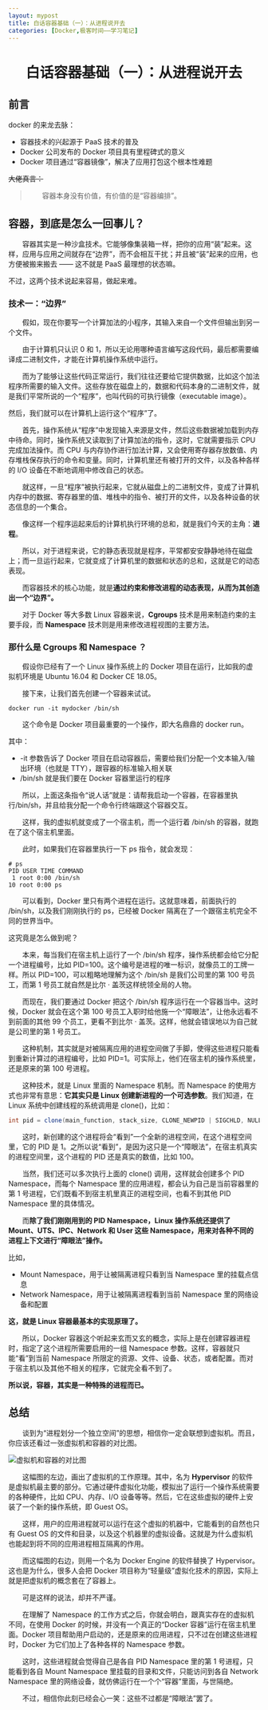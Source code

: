 ```yaml
---
layout: mypost
title: 白话容器基础（一）：从进程说开去
categories: [Docker,极客时间——学习笔记]
---
```


# <center>白话容器基础（一）：从进程说开去 </center>
## 前言
docker 的来龙去脉：
<ul>
    <li>容器技术的兴起源于 PaaS 技术的普及</li>
    <li>Docker 公司发布的 Docker 项目具有里程碑式的意义</li>
    <li>Docker 项目通过“容器镜像”，解决了应用打包这个根本性难题</li>
</ul>

~~大佬真言：~~
<blockquote>
&emsp;&emsp;容器本身没有价值，有价值的是“容器编排”。
</blockquote>

## 容器，到底是怎么一回事儿？
&emsp;&emsp;容器其实是一种沙盒技术。它能够像集装箱一样，把你的应用“装”起来。这样，应用与应用之间就存在“边界”，而不会相互干扰；并且被“装”起来的应用，也方便被搬来搬去 —— 这不就是 PaaS 最理想的状态嘛。

不过，这两个技术说起来容易，做起来难。

### 技术一：“边界”
&emsp;&emsp;假如，现在你要写一个计算加法的小程序，其输入来自一个文件但输出到另一个文件。

&emsp;&emsp;由于计算机只认识 0 和 1，所以无论用哪种语言编写这段代码，最后都需要编译成二进制文件，才能在计算机操作系统中运行。

&emsp;&emsp;而为了能够让这些代码正常运行，我们往往还要给它提供数据，比如这个加法程序所需要的输入文件。这些存放在磁盘上的，数据和代码本身的二进制文件，就是我们平常所说的一个“程序”，也叫代码的可执行镜像（executable image）。

然后，我们就可以在计算机上运行这个“程序”了。
 
&emsp;&emsp;首先，操作系统从“程序”中发现输入来源是文件，然后这些数据被加载到内存中待命。同时，操作系统又读取到了计算加法的指令，这时，它就需要指示 CPU 完成加法操作。而 CPU 与内存协作进行加法计算，又会使用寄存器存放数值、内存堆栈保存执行的命令和变量。同时，计算机里还有被打开的文件，以及各种各样的 I/O 设备在不断地调用中修改自己的状态。

&emsp;&emsp;就这样，一旦“程序”被执行起来，它就从磁盘上的二进制文件，变成了计算机内存中的数据、寄存器里的值、堆栈中的指令、被打开的文件，以及各种设备的状态信息的一个集合。

&emsp;&emsp;像这样一个程序运起来后的计算机执行环境的总和，就是我们今天的主角：**进程**。

&emsp;&emsp;所以，对于进程来说，它的静态表现就是程序，平常都安安静静地待在磁盘上；而一旦运行起来，它就变成了计算机里的数据和状态的总和，这就是它的动态表现。

&emsp;&emsp;而容器技术的核心功能，就是**通过约束和修改进程的动态表现，从而为其创造出一个“边界”。**

&emsp;&emsp;对于 Docker 等大多数 Linux 容器来说，**Cgroups** 技术是用来制造约束的主要手段，而 **Namespace** 技术则是用来修改进程视图的主要方法。

### 那什么是 Cgroups 和 Namespace ？

&emsp;&emsp;假设你已经有了一个 Linux 操作系统上的 Docker 项目在运行，比如我的虚拟机环境是 Ubuntu 16.04 和 Docker CE 18.05。

&emsp;&emsp;接下来，让我们首先创建一个容器来试试。

```
docker run -it mydocker /bin/sh
```

&emsp;&emsp;这个命令是 Docker 项目最重要的一个操作，即大名鼎鼎的 docker run。

其中：
<ul>
    <li>-it 参数告诉了 Docker 项目在启动容器后，需要给我们分配一个文本输入/输出环境（也就是 TTY），跟容器的标准输入相关联
    </li>
    <li>
    /bin/sh 就是我们要在 Docker 容器里运行的程序
    </li>
</ul>

&emsp;&emsp;所以，上面这条指令“说人话”就是：请帮我启动一个容器，在容器里执行/bin/sh，并且给我分配一个命令行终端跟这个容器交互。

&emsp;&emsp;这样，我的虚拟机就变成了一个宿主机，而一个运行着 /bin/sh 的容器，就跑在了这个宿主机里面。

&emsp;&emsp;此时，如果我们在容器里执行一下 ps 指令，就会发现：

```
# ps
PID USER TIME COMMAND
 1 root 0:00 /bin/sh
10 root 0:00 ps
```

&emsp;&emsp;可以看到，Docker 里只有两个进程在运行。这就意味着，前面执行的 /bin/sh，以及我们刚刚执行的 ps，已经被 Docker 隔离在了一个跟宿主机完全不同的世界当中。

这究竟是怎么做到呢？

&emsp;&emsp;本来，每当我们在宿主机上运行了一个 /bin/sh 程序，操作系统都会给它分配一个进程编号，比如 PID=100。这个编号是进程的唯一标识，就像员工的工牌一样。所以 PID=100，可以粗略地理解为这个 /bin/sh 是我们公司里的第 100 号员工，而第 1 号员工就自然是比尔 · 盖茨这样统领全局的人物。

&emsp;&emsp;而现在，我们要通过 Docker 把这个 /bin/sh 程序运行在一个容器当中。这时候，Docker 就会在这个第 100 号员工入职时给他施一个“障眼法”，让他永远看不到前面的其他 99 个员工，更看不到比尔 · 盖茨。这样，他就会错误地以为自己就是公司里的第 1 号员工。

&emsp;&emsp;这种机制，其实就是对被隔离应用的进程空间做了手脚，使得这些进程只能看到重新计算过的进程编号，比如 PID=1。可实际上，他们在宿主机的操作系统里，还是原来的第 100 号进程。

&emsp;&emsp;这种技术，就是 Linux 里面的 Namespace 机制。而 Namespace 的使用方式也非常有意思：**它其实只是 Linux 创建新进程的一个可选参数**。我们知道，在 Linux 系统中创建线程的系统调用是 clone()，比如：

```java
int pid = clone(main_function, stack_size, CLONE_NEWPID | SIGCHLD, NULL);
```

&emsp;&emsp;这时，新创建的这个进程将会“看到”一个全新的进程空间，在这个进程空间里，它的 PID 是 1。之所以说“看到”，是因为这只是一个“障眼法”，在宿主机真实的进程空间里，这个进程的 PID 还是真实的数值，比如 100。

&emsp;&emsp;当然，我们还可以多次执行上面的 clone() 调用，这样就会创建多个 PID Namespace，而每个 Namespace 里的应用进程，都会认为自己是当前容器里的第 1 号进程，它们既看不到宿主机里真正的进程空间，也看不到其他 PID Namespace 里的具体情况。

&emsp;&emsp;而**除了我们刚刚用到的 PID Namespace，Linux 操作系统还提供了 Mount、UTS、IPC、Network 和 User 这些 Namespace，用来对各种不同的进程上下文进行“障眼法”操作。**

比如，
<ul>
    <li>Mount Namespace，用于让被隔离进程只看到当 Namespace 里的挂载点信息</li>
    <li>Network Namespace，用于让被隔离进程看到当前 Namespace 里的网络设备和配置</li>
</ul>

**这，就是 Linux 容器最基本的实现原理了。**

&emsp;&emsp;所以，Docker 容器这个听起来玄而又玄的概念，实际上是在创建容器进程时，指定了这个进程所需要启用的一组 Namespace 参数。这样，容器就只能“看”到当前 Namespace 所限定的资源、文件、设备、状态，或者配置。而对于宿主机以及其他不相关的程序，它就完全看不到了。

**所以说，容器，其实是一种特殊的进程而已。**

## 总结
&emsp;&emsp;谈到为“进程划分一个独立空间”的思想，相信你一定会联想到虚拟机。而且，你应该还看过一张虚拟机和容器的对比图。

![虚拟机和容器的对比图](pho1.png)

&emsp;&emsp;这幅图的左边，画出了虚拟机的工作原理。其中，名为 **Hypervisor** 的软件是虚拟机最主要的部分。它通过硬件虚拟化功能，模拟出了运行一个操作系统需要的各种硬件，比如 CPU、内存、I/O 设备等等。然后，它在这些虚拟的硬件上安装了一个新的操作系统，即 Guest OS。

&emsp;&emsp;这样，用户的应用进程就可以运行在这个虚拟的机器中，它能看到的自然也只有 Guest OS 的文件和目录，以及这个机器里的虚拟设备。这就是为什么虚拟机也能起到将不同的应用进程相互隔离的作用。

&emsp;&emsp;而这幅图的右边，则用一个名为 Docker Engine 的软件替换了 Hypervisor。这也是为什么，很多人会把 Docker 项目称为“轻量级”虚拟化技术的原因，实际上就是把虚拟机的概念套在了容器上。

&emsp;&emsp;可是这样的说法，却并不严谨。

&emsp;&emsp;在理解了 Namespace 的工作方式之后，你就会明白，跟真实存在的虚拟机不同，在使用 Docker 的时候，并没有一个真正的“Docker 容器”运行在宿主机里面。Docker 项目帮助用户启动的，还是原来的应用进程，只不过在创建这些进程时，Docker 为它们加上了各种各样的 Namespace 参数。

&emsp;&emsp;这时，这些进程就会觉得自己是各自 PID Namespace 里的第 1 号进程，只能看到各自 Mount Namespace 里挂载的目录和文件，只能访问到各自 Network Namespace 里的网络设备，就仿佛运行在一个个“容器”里面，与世隔绝。

&emsp;&emsp;不过，相信你此刻已经会心一笑：这些不过都是“障眼法”罢了。
